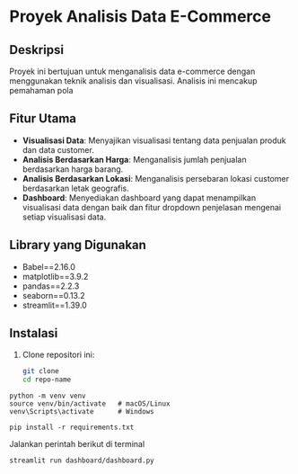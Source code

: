 # Proyek Analisis Data E-Commerce

## Deskripsi
Proyek ini bertujuan untuk menganalisis data e-commerce dengan menggunakan teknik analisis dan visualisasi. Analisis ini mencakup pemahaman pola 

## Fitur Utama
- **Visualisasi Data**: Menyajikan visualisasi tentang data penjualan produk dan data customer.
- **Analisis Berdasarkan Harga**: Menganalisis jumlah penjualan berdasarkan harga barang.
- **Analisis Berdasarkan Lokasi**: Menganalisis persebaran lokasi customer berdasarkan letak geografis.
- **Dashboard**: Menyediakan dashboard yang dapat menampilkan visualisasi data dengan baik dan fitur dropdown penjelasan mengenai setiap visualisasi data.

## Library yang Digunakan
- Babel==2.16.0
- matplotlib==3.9.2
- pandas==2.2.3
- seaborn==0.13.2
- streamlit==1.39.0

## Instalasi
1. Clone repositori ini:
   ```bash
   git clone 
   cd repo-name
   ```

```
python -m venv venv
source venv/bin/activate   # macOS/Linux
venv\Scripts\activate      # Windows
```

```
pip install -r requirements.txt
```

Jalankan perintah berikut di terminal
```
streamlit run dashboard/dashboard.py
```
